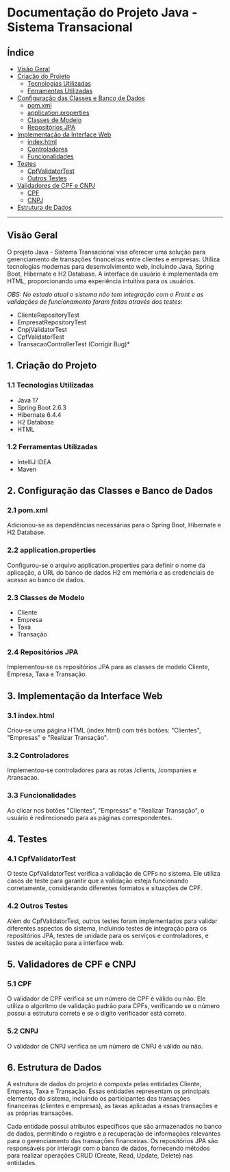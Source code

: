 # Documentação do Projeto Java - Sistema Transacional

## Índice

- [Visão Geral](#visão-geral)
- [Criação do Projeto](#criação-do-projeto)
    - [Tecnologias Utilizadas](#tecnologias-utilizadas)
    - [Ferramentas Utilizadas](#ferramentas-utilizadas)
- [Configuração das Classes e Banco de Dados](#configuração-das-classes-e-banco-de-dados)
    - [pom.xml](#pomxml)
    - [application.properties](#applicationproperties)
    - [Classes de Modelo](#classes-de-modelo)
    - [Repositórios JPA](#repositórios-jpa)
- [Implementação da Interface Web](#implementação-da-interface-web)
    - [index.html](#indexhtml)
    - [Controladores](#controladores)
    - [Funcionalidades](#funcionalidades)
- [Testes](#testes)
    - [CpfValidatorTest](#cpfvalidatortest)
    - [Outros Testes](#outros-testes)
- [Validadores de CPF e CNPJ](#validadores-de-cpf-e-cnpj)
    - [CPF](#cpf)
    - [CNPJ](#cnpj)
- [Estrutura de Dados](#estrutura-de-dados)

---

## Visão Geral

O projeto Java - Sistema Transacional visa oferecer uma solução para gerenciamento de transações financeiras entre clientes e empresas. Utiliza tecnologias modernas para desenvolvimento web, incluindo Java, Spring Boot, Hibernate e H2 Database. A interface de usuário é implementada em HTML, proporcionando uma experiência intuitiva para os usuários.

*OBS: No estado atual o sistema não tem integração com o Front e as validações de funcionamento foram feitas através dos testes:*

- ClienteRepositoryTest
- EmpresatRepositoryTest
- CnpjValidatorTest
- CpfValidatorTest
- TransacaoControllerTest (Corrigir Bug)*

## 1. Criação do Projeto

### 1.1 Tecnologias Utilizadas

- Java 17
- Spring Boot 2.6.3
- Hibernate 6.4.4
- H2 Database
- HTML

### 1.2 Ferramentas Utilizadas

- IntelliJ IDEA
- Maven

## 2. Configuração das Classes e Banco de Dados

### 2.1 pom.xml

Adicionou-se as dependências necessárias para o Spring Boot, Hibernate e H2 Database.

### 2.2 application.properties

Configurou-se o arquivo application.properties para definir o nome da aplicação, a URL do banco de dados H2 em memória e as credenciais de acesso ao banco de dados.

### 2.3 Classes de Modelo

- Cliente
- Empresa
- Taxa
- Transação

### 2.4 Repositórios JPA

Implementou-se os repositórios JPA para as classes de modelo Cliente, Empresa, Taxa e Transação.

## 3. Implementação da Interface Web

### 3.1 index.html

Criou-se uma página HTML (index.html) com três botões: "Clientes", "Empresas" e "Realizar Transação".

### 3.2 Controladores

Implementou-se controladores para as rotas /clients, /companies e /transacao.

### 3.3 Funcionalidades

Ao clicar nos botões "Clientes", "Empresas" e "Realizar Transação", o usuário é redirecionado para as páginas correspondentes.

## 4. Testes

### 4.1 CpfValidatorTest

O teste CpfValidatorTest verifica a validação de CPFs no sistema. Ele utiliza casos de teste para garantir que a validação esteja funcionando corretamente, considerando diferentes formatos e situações de CPF.

### 4.2 Outros Testes

Além do CpfValidatorTest, outros testes foram implementados para validar diferentes aspectos do sistema, incluindo testes de integração para os repositórios JPA, testes de unidade para os serviços e controladores, e testes de aceitação para a interface web.

## 5. Validadores de CPF e CNPJ

### 5.1 CPF

O validador de CPF verifica se um número de CPF é válido ou não. Ele utiliza o algoritmo de validação padrão para CPFs, verificando se o número possui a estrutura correta e se o dígito verificador está correto.

### 5.2 CNPJ

O validador de CNPJ verifica se um número de CNPJ é válido ou não.

## 6. Estrutura de Dados

A estrutura de dados do projeto é composta pelas entidades Cliente, Empresa, Taxa e Transação. Essas entidades representam os principais elementos do sistema, incluindo os participantes das transações financeiras (clientes e empresas), as taxas aplicadas a essas transações e as próprias transações.

Cada entidade possui atributos específicos que são armazenados no banco de dados, permitindo o registro e a recuperação de informações relevantes para o gerenciamento das transações financeiras. Os repositórios JPA são responsáveis por interagir com o banco de dados, fornecendo métodos para realizar operações CRUD (Create, Read, Update, Delete) nas entidades.
